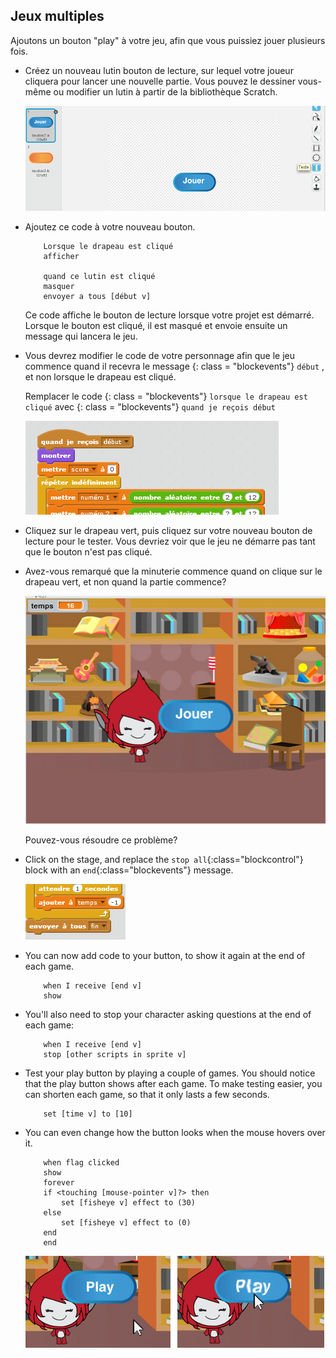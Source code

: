 ## Jeux multiples

Ajoutons un bouton "play" à votre jeu, afin que vous puissiez jouer plusieurs fois.

+ Créez un nouveau lutin bouton de lecture, sur lequel votre joueur cliquera pour lancer une nouvelle partie. Vous pouvez le dessiner vous-même ou modifier un lutin à partir de la bibliothèque Scratch.
    
    ![screenshot](images/brain-play.png)

+ Ajoutez ce code à votre nouveau bouton.
    
    ```blocks
        Lorsque le drapeau est cliqué
        afficher
    
        quand ce lutin est cliqué 
        masquer
        envoyer a tous [début v]
    ```
    
    Ce code affiche le bouton de lecture lorsque votre projet est démarré. Lorsque le bouton est cliqué, il est masqué et envoie ensuite un message qui lancera le jeu.

+ Vous devrez modifier le code de votre personnage afin que le jeu commence quand il recevra le message {: class = "blockevents"} ` début ` , et non lorsque le drapeau est cliqué.
    
    Remplacer le code {: class = "blockevents"} ` lorsque le drapeau est cliqué ` avec {: class = "blockevents"} ` quand je reçois début ` 
    
    ![screenshot](images/brain-start.png)

+ Cliquez sur le drapeau vert, puis cliquez sur votre nouveau bouton de lecture pour le tester. Vous devriez voir que le jeu ne démarre pas tant que le bouton n'est pas cliqué.

+ Avez-vous remarqué que la minuterie commence quand on clique sur le drapeau vert, et non quand la partie commence?
    
    ![screenshot](images/brain-timer-bug.png)
    
    Pouvez-vous résoudre ce problème?

+ Click on the stage, and replace the `stop all`{:class="blockcontrol"} block with an `end`{:class="blockevents"} message.
    
    ![screenshot](images/brain-end.png)

+ You can now add code to your button, to show it again at the end of each game.
    
    ```blocks
        when I receive [end v]
        show
    ```

+ You'll also need to stop your character asking questions at the end of each game:
    
    ```blocks
        when I receive [end v]
        stop [other scripts in sprite v]
    ```

+ Test your play button by playing a couple of games. You should notice that the play button shows after each game. To make testing easier, you can shorten each game, so that it only lasts a few seconds.
    
    ```blocks
        set [time v] to [10]
    ```

+ You can even change how the button looks when the mouse hovers over it.
    
    ```blocks
        when flag clicked
        show
        forever
        if <touching [mouse-pointer v]?> then
            set [fisheye v] effect to (30)
        else
            set [fisheye v] effect to (0)
        end
        end
    ```
    
    ![screenshot](images/brain-fisheye.png)